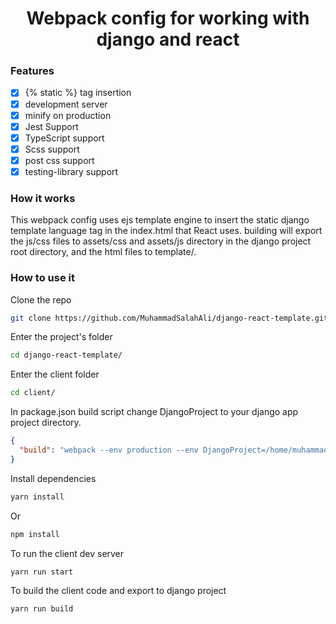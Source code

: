 <h1 align="center">
    Webpack config for working with django and react
</h1>

### Features

- [x] {% static %} tag insertion
- [x] development server
- [x] minify on production
- [x] Jest Support
- [x] TypeScript support
- [x] Scss support
- [x] post css support
- [x] testing-library support

### How it works
<p>
This webpack config uses ejs template engine to insert the static django template language tag in the index.html that
React uses. building will export the js/css files to assets/css and assets/js directory in the django project root
directory, and the html files to template/.
</p>

### How to use it

Clone the repo

```bash
git clone https://github.com/MuhammadSalahAli/django-react-template.git
```

Enter the project's folder

```bash
cd django-react-template/
```

Enter the client folder

```bash
cd client/
```

In package.json build script change DjangoProject to your django app project directory.

```json
{
  "build": "webpack --env production --env DjangoProject=/home/muhammad/Documents/Projects/Personal/Web/django-react-template/server"
}
```

Install dependencies

```bash
yarn install
```

Or

```bash
npm install
```

To run the client dev server

```bash
yarn run start
```

To build the client code and export to django project

```bash
yarn run build
```
